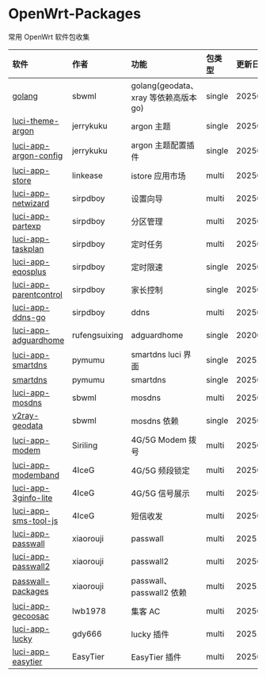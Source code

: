 # OpenWrt-Packages
常用 OpenWrt 软件包收集

|软件|作者|功能|包类型|更新日期|
|:-|:-|:-|:-|:-|
|[golang](https://github.com/sbwml/packages_lang_golang)|sbwml|golang(geodata、xray 等依赖高版本 go)|single|20250904|
|[luci-theme-argon](https://github.com/jerrykuku/luci-theme-argon)|jerrykuku|argon 主题|single|20250925|
|[luci-app-argon-config](https://github.com/jerrykuku/luci-app-argon-config)|jerrykuku|argon 主题配置插件|single|20250718|
|[luci-app-store](https://github.com/linkease/istore)|linkease|istore 应用市场|multi|20250625|
|[luci-app-netwizard](https://github.com/sirpdboy/luci-app-netwizard)|sirpdboy|设置向导|multi|20250813|
|[luci-app-partexp](https://github.com/sirpdboy/luci-app-partexp)|sirpdboy|分区管理|multi|20250810|
|[luci-app-taskplan](https://github.com/sirpdboy/luci-app-taskplan)|sirpdboy|定时任务|multi|20250810|
|[luci-app-eqosplus](https://github.com/sirpdboy/luci-app-eqosplus)|sirpdboy|定时限速|single|20250810|
|[luci-app-parentcontrol](https://github.com/sirpdboy/luci-app-parentcontrol)|sirpdboy|家长控制|single|20250514|
|[luci-app-ddns-go](https://github.com/sirpdboy/luci-app-ddns-go)|sirpdboy|ddns|multi|20250906|
|[luci-app-adguardhome](https://github.com/rufengsuixing/luci-app-adguardhome)|rufengsuixing|adguardhome|single|20200113|
|[luci-app-smartdns](https://github.com/pymumu/luci-app-smartdns)|pymumu|smartdns luci 界面|single|20251003|
|[smartdns](https://github.com/pymumu/openwrt-smartdns)|pymumu|smartdns|single|20250929|
|[luci-app-mosdns](https://github.com/sbwml/luci-app-mosdns)|sbwml|mosdns|multi|20250920|
|[v2ray-geodata](https://github.com/sbwml/v2ray-geodata)|sbwml|mosdns 依赖|single|20250125|
|[luci-app-modem](https://github.com/Siriling/5G-Modem-Support)|Siriling|4G/5G Modem 拨号|multi|20250813|
|[luci-app-modemband](https://github.com/4IceG/luci-app-modemband)|4IceG|4G/5G 频段锁定|multi|20250919|
|[luci-app-3ginfo-lite](https://github.com/4IceG/luci-app-3ginfo-lite)|4IceG|4G/5G 信号展示|multi|20250908|
|[luci-app-sms-tool-js](https://github.com/4IceG/luci-app-sms-tool-js)|4IceG|短信收发|multi|20250904|
|[luci-app-passwall](https://github.com/xiaorouji/openwrt-passwall)|xiaorouji|passwall|multi|20251005|
|[luci-app-passwall2](https://github.com/xiaorouji/openwrt-passwall2)|xiaorouji|passwall2|multi|20250924|
|[passwall-packages](https://github.com/xiaorouji/openwrt-passwall-packages)|xiaorouji|passwall、passwall2 依赖|multi|20251005|
|[luci-app-gecoosac](https://github.com/lwb1978/openwrt-gecoosac)|lwb1978|集客 AC|multi|20250914|
|[luci-app-lucky](https://github.com/gdy666/luci-app-lucky)|gdy666|lucky 插件|multi|20251001|
|[luci-app-easytier](https://github.com/EasyTier/luci-app-easytier)|EasyTier|EasyTier 插件|multi|20250926|
